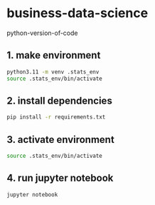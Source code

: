# business-data-science
python-version-of-code

## 1. make environment

```bash
python3.11 -m venv .stats_env
source .stats_env/bin/activate
```

## 2. install dependencies

```bash
pip install -r requirements.txt
```

## 3. activate environment

```bash
source .stats_env/bin/activate
```

## 4. run jupyter notebook

```bash
jupyter notebook
```